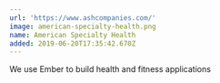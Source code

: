 ```yaml
---
url: 'https://www.ashcompanies.com/'
image: american-specialty-health.png
name: American Specialty Health
added: 2019-06-20T17:35:42.670Z
---
```

We use Ember to build health and fitness applications

<!--
To have your pull request accepted, you must submit your information on this
form: https://airtable.com/shrZSLswT03VpzY1D.


As of August 2015, new entries are required to also fill in the "use" field;
specifically, tell us in a couple words what you use Ember for. This info will
not be published on the site, but will help us verify that new entrants belong
on this list. This will also help keep the list current in the future, since it
will become easier to verify if the specified use is still current. The "use"
field is the main content of the Markdown file under the yaml frontmatter
-->
